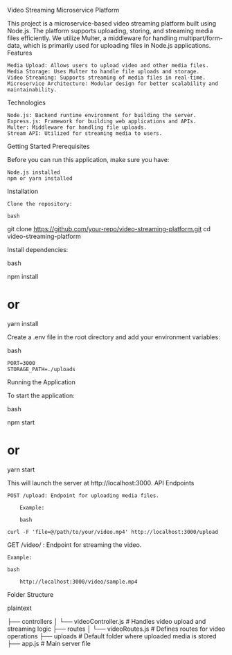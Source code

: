 Video Streaming Microservice Platform

This project is a microservice-based video streaming platform built using Node.js. The platform supports uploading, storing, and streaming media files efficiently. We utilize Multer, a middleware for handling multipart/form-data, which is primarily used for uploading files in Node.js applications.
Features

    Media Upload: Allows users to upload video and other media files.
    Media Storage: Uses Multer to handle file uploads and storage.
    Video Streaming: Supports streaming of media files in real-time.
    Microservice Architecture: Modular design for better scalability and maintainability.

Technologies

    Node.js: Backend runtime environment for building the server.
    Express.js: Framework for building web applications and APIs.
    Multer: Middleware for handling file uploads.
    Stream API: Utilized for streaming media to users.

Getting Started
Prerequisites

Before you can run this application, make sure you have:

    Node.js installed
    npm or yarn installed

Installation

    Clone the repository:

    bash

git clone https://github.com/your-repo/video-streaming-platform.git
cd video-streaming-platform

Install dependencies:

bash

npm install
# or
yarn install

Create a .env file in the root directory and add your environment variables:

bash

    PORT=3000
    STORAGE_PATH=./uploads

Running the Application

To start the application:

bash

npm start
# or
yarn start

This will launch the server at http://localhost:3000.
API Endpoints

    POST /upload: Endpoint for uploading media files.

        Example:

        bash

    curl -F 'file=@/path/to/your/video.mp4' http://localhost:3000/upload

GET /video/
: Endpoint for streaming the video.

    Example:

    bash

        http://localhost:3000/video/sample.mp4

Folder Structure

plaintext

├── controllers
│   └── videoController.js   # Handles video upload and streaming logic
├── routes
│   └── videoRoutes.js       # Defines routes for video operations
├── uploads                  # Default folder where uploaded media is stored
├── app.js                   # Main server file
